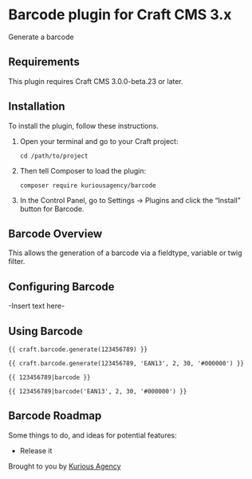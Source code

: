 # Barcode plugin for Craft CMS 3.x

Generate a barcode

## Requirements

This plugin requires Craft CMS 3.0.0-beta.23 or later.

## Installation

To install the plugin, follow these instructions.

1.  Open your terminal and go to your Craft project:

        cd /path/to/project

2.  Then tell Composer to load the plugin:

        composer require kuriousagency/barcode

3.  In the Control Panel, go to Settings → Plugins and click the “Install” button for Barcode.

## Barcode Overview

This allows the generation of a barcode via a fieldtype, variable or twig filter.

## Configuring Barcode

-Insert text here-

## Using Barcode

    {{ craft.barcode.generate(123456789) }}

    {{ craft.barcode.generate(123456789, 'EAN13', 2, 30, '#000000') }}

    {{ 123456789|barcode }}

    {{ 123456789|barcode('EAN13', 2, 30, '#000000') }}

## Barcode Roadmap

Some things to do, and ideas for potential features:

-   Release it

Brought to you by [Kurious Agency](https://kurious.agency)

